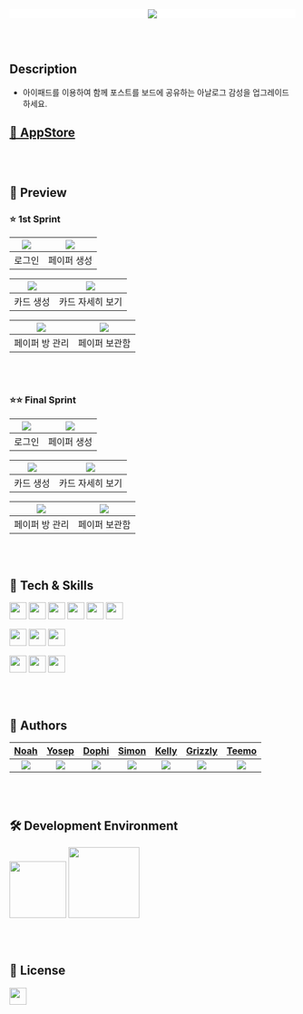 <div align="center" style="background-color: #FFFFFF">
  <img src="https://user-images.githubusercontent.com/95460398/206635213-d70fe397-d0ad-4a6c-8eff-bb8a2bea3931.png">
</div>

<br><br>

## Description
* 아이패드를 이용하여 함께 포스트를 보드에 공유하는 아날로그 감성을 업그레이드 하세요.

## [🔗 AppStore](https://apps.apple.com/kr/app/%EB%84%A4%EB%AA%A8%EB%84%A4%EB%AA%A8/id6444035444)
<br><br>

## 📱  Preview

### ⭐️ 1st Sprint

|<img src="https://user-images.githubusercontent.com/95460398/200222506-741d120a-14ac-4f85-a494-87c12a75e66a.gif"/>|<img src="https://user-images.githubusercontent.com/95460398/200221395-46f6cebc-e369-4f66-95cc-3c9958e2d6ab.gif"/>
|:---:|:---:|
|<center>로그인</center>|<center>페이퍼 생성</center>|

|<img src="https://user-images.githubusercontent.com/95460398/200453685-17409af0-920f-42d1-a15c-424915be3b3e.gif"/>|<img src="https://user-images.githubusercontent.com/95460398/200223222-b4faeea2-6fc4-4921-aa7a-c4bacf317522.gif"/>|
|:---:|:---:|
|<center>카드 생성</center>|<center>카드 자세히 보기</center>|

|<img src="https://user-images.githubusercontent.com/95460398/200222185-733a83e1-0614-4c16-a266-bbde8df297a3.gif"/>|<img src="https://user-images.githubusercontent.com/95460398/200221449-a7912baf-cbc0-4d81-bbbe-9cbd48db97b6.gif"/>|
|:---:|:---:|
|<center>페이퍼 방 관리</center>|<center>페이퍼 보관함</center>|

<br><br>

### ⭐️⭐️ Final Sprint

|<img src="https://user-images.githubusercontent.com/95460398/206636378-4118a9f8-3d75-4dad-994a-34cd5fe16f7f.gif"/>|<img src="https://user-images.githubusercontent.com/95460398/206636385-1e7eebcc-5895-48ac-bc4e-f150ace6940c.gif"/>
|:---:|:---:|
|<center>로그인</center>|<center>페이퍼 생성</center>|

|<img src="https://user-images.githubusercontent.com/95460398/206637857-eaafc597-0165-42c0-bab5-68edc91e68fd.gif"/>|<img src="https://user-images.githubusercontent.com/95460398/206637846-36df5ace-1a35-427e-b12e-3dd67659cab6.gif"/>|
|:---:|:---:|
|<center>카드 생성</center>|<center>카드 자세히 보기</center>|

|<img src="https://user-images.githubusercontent.com/95460398/206636585-fc30ee61-4d46-4726-8c3c-9e6535edb3d7.gif"/>|<img src="https://user-images.githubusercontent.com/95460398/206636594-ec5d498c-e6b6-401f-a8aa-a1543f62cf6e.gif"/>|
|:---:|:---:|
|<center>페이퍼 방 관리</center>|<center>페이퍼 보관함</center>|

<br><br>

## 🔩  Tech & Skills
<img height="30" src="https://img.shields.io/badge/UIKit-blue"> <img height="30" src="https://img.shields.io/badge/Firebase-blue"> <img height="30" src="https://img.shields.io/badge/-Combine-blue"> <img height="30" src="https://img.shields.io/badge/-PencilKit-blue"> <img height="30" src="https://img.shields.io/badge/-SnapKit-blue"> <img height="30" src="https://img.shields.io/badge/-IRSticker-blue">

<img height="30" src="https://img.shields.io/badge/Figma-red"> <img height="30" src="https://img.shields.io/badge/Illustrator-red"> <img height="30" src="https://img.shields.io/badge/Photoshop-red">

<img height="30" src="https://img.shields.io/badge/Github-yellow"> <img height="30" src="https://img.shields.io/badge/Miro-yellow"> <img height="30" src="https://img.shields.io/badge/Notion-yellow"><br>

<br><br> 

## 👥  Authors

|[Noah](https://github.com/PJunyeong)|[Yosep](https://github.com/pis3120)|[Dophi](https://github.com/ddophi98)|[Simon](https://github.com/dgfghsjd)|[Kelly](https://github.com/Kelly-Chui)|[Grizzly](https://github.com/Lim-YongKwan)|[Teemo](https://github.com/teethemoji)|
|:---:|:---:|:---:|:---:|:---:|:---:|:---:|
|<img src="https://github.com/PJunyeong.png"/>|<img src="https://github.com/pis3120.png"/>|<img src="https://github.com/ddophi98.png"/>|<img src="https://github.com/dgfghsjd.png"/>|<img src="https://github.com/Kelly-Chui.png"/>|<img src="https://github.com/Lim-YongKwan.png"/>|<img src="https://github.com/teethemoji.png"/>

<br><br>

## 🛠  Development Environment
<img width="100" src="https://img.shields.io/badge/iOS-15.0-silver"> <img width="125" src="https://img.shields.io/badge/Xcode-14.1-blue">

<br><br>

## 🔏  License
<img height="30" src="https://img.shields.io/badge/MIT License-yellow">
